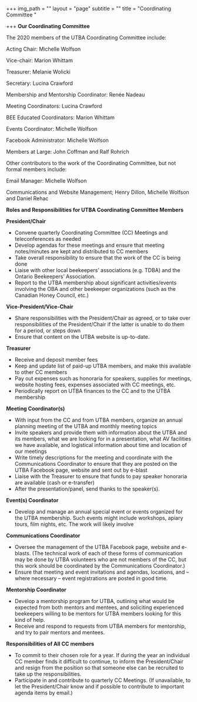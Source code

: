 +++
img_path = ""
layout = "page"
subtitle = ""
title = "Coordinating Committee "

+++
**Our Coordinating Committee**

The 2020 members of the UTBA Coordinating Committee include:

Acting Chair: Michelle Wolfson

Vice-chair: Marion Whittam

Treasurer: Melanie Wolicki

Secretary: Lucina Crawford

Membership and Mentorship Coordinator: Renée Nadeau

Meeting Coordinators: Lucina Crawford

BEE Educated Coordinators: Marion Whittam

Events Coordinator: Michelle Wolfson

Facebook Administrator: Michelle Wolfson

Members at Large: John Coffman and Ralf Rohrich

Other contributors to the work of the Coordinating Committee, but not formal members include:

Email Manager: Michelle Wolfson 

Communications and Website Management; Henry Dillon, Michelle Wolfson and Daniel Rehac

**Roles and Responsibilities for UTBA Coordinating Committee Members**

**President/Chair**

* Convene quarterly Coordinating Committee (CC) Meetings and teleconferences as needed
* Develop agendas for these meetings and ensure that meeting notes/minutes are kept and distributed to CC members
* Take overall responsibility to ensure that the work of the CC is being done
* Liaise with other local beekeepers’ associations (e.g. TDBA) and the Ontario Beekeepers’ Association.
* Report to the UTBA membership about significant activities/events involving the OBA and other beekeeper organizations (such as the Canadian Honey Council, etc.)

**Vice-President/Vice-Chair**

* Share responsibilities with the President/Chair as agreed, or to take over responsibilities of the President/Chair if the latter is unable to do them for a period, or steps down
* Ensure that content on the UTBA website is up-to-date.

**Treasurer**

* Receive and deposit member fees
* Keep and update list of paid-up UTBA members, and make this available to other CC members
* Pay out expenses such as honoraria for speakers, supplies for meetings, website hosting fees, expenses associated with CC meetings, etc.
* Periodically report on UTBA finances to the CC and to the UTBA membership

**Meeting Coordinator(s)**

* With input from the CC and from UTBA members, organize an annual planning meeting of the UTBA and monthly meeting topics
* Invite speakers and provide them with information about the UTBA and its members, what we are looking for in a presentation, what AV facilities we have available, and logistical information about time and location of our meetings
* Write timely descriptions for the meeting and coordinate with the Communications Coordinator to ensure that they are posted on the UTBA Facebook page, website and sent out by e-blast
* Liaise with the Treasurer to ensure that funds to pay speaker honoraria are available (cash or e-transfer)
* After the presentation/panel, send thanks to the speaker(s).

**Event(s) Coordinator**

* Develop and manage an annual special event or events organized for the UTBA membership. Such events might include workshops, apiary tours, film nights, etc. The work will likely involve

**Communications Coordinator**

* Oversee the management of the UTBA Facebook page, website and e-blasts. (The technical work of each of these forms of communication may be done by UTBA volunteers who are not members of the CC, but this work should be coordinated by the Communications Coordinator.)
* Ensure that meeting and event invitations and agendas, locations, and – where necessary – event registrations are posted in good time.

**Mentorship Coordinator**

* Develop a mentorship program for UTBA, outlining what would be expected from both mentors and mentees, and soliciting experienced beekeepers willing to be mentors for UTBA members looking for this kind of help.
* Receive and respond to requests from UTBA members for mentorship, and try to pair mentors and mentees.

**Responsibilities of All CC members**

* To commit to their chosen role for a year. If during the year an individual CC member finds it difficult to continue, to inform the President/Chair and resign from the position so that someone else can be recruited to take up the responsibilities.
* Participate in and contribute to quarterly CC Meetings. (If unavailable, to let the President/Chair know and if possible to contribute to important agenda items by email.)
